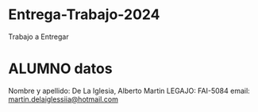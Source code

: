 # Entrega-Trabajo-2024
Trabajo a Entregar
# ALUMNO datos
Nombre y apellido: De La Iglesia, Alberto Martin
LEGAJO: FAI-5084
email: martin.delaiglessiia@hotmail.com